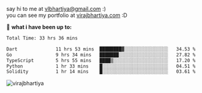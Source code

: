 say hi to me at [vlbhartiya@gmail.com](mailto:vlbhartiya@gmail.com) :)<br/>
you can see my portfolio at [virajbhartiya.com](https://virajbhartiya.com) :D<br/>


🚀 **what i have been up to:**

<!--START_SECTION:waka-->

```txt
Total Time: 33 hrs 36 mins

Dart              11 hrs 53 mins  ████████▓░░░░░░░░░░░░░░░░   34.53 %
Go                9 hrs 34 mins   ███████░░░░░░░░░░░░░░░░░░   27.82 %
TypeScript        5 hrs 55 mins   ████▒░░░░░░░░░░░░░░░░░░░░   17.20 %
Python            1 hr 33 mins    █░░░░░░░░░░░░░░░░░░░░░░░░   04.51 %
Solidity          1 hr 14 mins    █░░░░░░░░░░░░░░░░░░░░░░░░   03.61 %
```

<!--END_SECTION:waka-->

<p align="left"> <img src="https://komarev.com/ghpvc/?username=virajbhartiya&color=blue" alt="virajbhartiya" /> </p>
